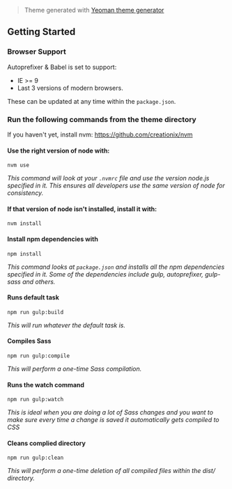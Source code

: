 > Theme generated with [Yeoman theme generator](https://github.com/svetlin-ffw/yo-drupal-theme-generator)

## Getting Started

### Browser Support
Autoprefixer & Babel is set to support:

* IE >= 9
* Last 3 versions of modern browsers.

These can be updated at any time within the `package.json`.

### Run the following commands from the theme directory
If you haven't yet, install nvm:
https://github.com/creationix/nvm

#### Use the right version of node with:
`nvm use`

_This command will look at your `.nvmrc` file and use the version node.js specified in it. This ensures all developers use the same version of node for consistency._

#### If that version of node isn't installed, install it with:
`nvm install`

#### Install npm dependencies with
`npm install`

_This command looks at `package.json` and installs all the npm dependencies specified in it.  Some of the dependencies include gulp, autoprefixer, gulp-sass and others._

#### Runs default task
`npm run gulp:build`

_This will run whatever the default task is._

#### Compiles Sass
`npm run gulp:compile`

_This will perform a one-time Sass compilation._

#### Runs the watch command
`npm run gulp:watch`

_This is ideal when you are doing a lot of Sass changes and you want to make sure every time a change is saved it automatically gets compiled to CSS_

#### Cleans complied directory
`npm run gulp:clean`

_This will perform a one-time deletion of all compiled files within the dist/ directory._